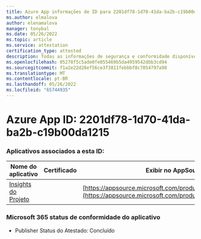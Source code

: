 ```yaml
---
title: Azure App informações de ID para 2201df78-1d70-41da-ba2b-c19b00da1215
ms.author: elmalova
author: elenamalova
manager: tonybal
ms.date: 05/26/2022
ms.topic: article
ms.service: attestation
certification_type: attested
description: Todas as informações de segurança e conformidade disponíveis para 2201df78-1d70-41da-ba2b-c19b00da1215.
ms.openlocfilehash: 05278f5c5ade0fe055469b5da4959542dbb3cd94
ms.sourcegitcommit: f1a2e22d28ef56ce3f3811febbbf8c7054797a98
ms.translationtype: MT
ms.contentlocale: pt-BR
ms.lasthandoff: 05/26/2022
ms.locfileid: "65744935"
---
```

# <a name="azure-app-id-2201df78-1d70-41da-ba2b-c19b00da1215"></a>Azure App ID: 2201df78-1d70-41da-ba2b-c19b00da1215


### <a name="apps-associated-with-this-id"></a>Aplicativos associados a esta ID:
| **Nome do aplicativo** | **Certificado** | **Exibir no AppSource** |
|--------------|---------------|-----------------------|
| [Insights do Projeto](../forward/WA200003171.md) |  | [https://appsource.microsoft.com/product/office/WA200003171](https://appsource.microsoft.com/product/office/WA200003171) |

### <a name="microsoft-365-app-compliance-status"></a>Microsoft 365 status de conformidade do aplicativo
- Publisher Status do Atestado: Concluído
